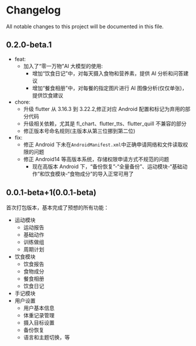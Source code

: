 # Changelog

All notable changes to this project will be documented in this file.

## 0.2.0-beta.1

- feat:
  - 加入了“零一万物”AI 大模型的使用:
    - 增加“饮食日记”中，对每天摄入食物和营养素，提供 AI 分析和问答建议
    - 增加“餐食相册”中，对每餐的指定图片进行 AI 图像分析(仅仅单张)，提供饮食建议
- chore:
  - 升级 flutter 从 3.16.3 到 3.22.2,修正对应 Android 配置和标记为弃用的部分代码
  - 升级相关依赖，尤其是 fl_chart、flutter_tts、flutter_quill 不兼容的部分
  - 修正版本号命名规则(主版本从第三位挪到第二位)
- fix:
  - 修正 Android 下未在`AndroidManifest.xml`中正确申请网络和文件读取权限的问题
  - 修正 Android14 等高版本系统，存储权限申请方式不规范的问题
    - 现在高版本 Android 下，“备份恢复”-“全量备份”、运动模块-“基础动作”和饮食模块-“食物成分”的导入正常可用了

## 0.0.1-beta+1(0.0.1-beta)

首次打包版本，基本完成了预想的所有功能：

- 运动模块
  - 运动报告
  - 基础动作
  - 训练做组
  - 周期计划
- 饮食模块
  - 饮食报告
  - 食物成分
  - 餐食相册
  - 饮食日记
- 手记模块
- 用户设置
  - 用户基本信息
  - 体重记录管理
  - 摄入目标设置
  - 备份恢复
  - 语言和主题切换，等
